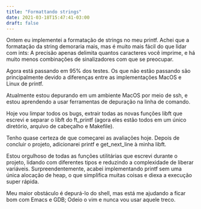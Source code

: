 ```yaml
---
title: "Formattando strings"
date: 2021-03-18T15:47:41-03:00
draft: false
---
```


Ontem eu implementei a formatação de strings no meu printf.
Achei que a formatação da string demoraria mais,
mas é muito mais fácil do que lidar com ints:
A precisão apenas delimita quantos caracteres você imprime,
e há muito menos combinações de sinalizadores com que se preocupar.

Agora está passando em 95% dos testes.
Os que não estão passando são principalmente devido a
diferenças entre as implementações MacOS e Linux de printf.

Atualmente estou depurando em um ambiente MacOS por meio de ssh,
e estou aprendendo a usar ferramentas de depuração na linha de comando.

Hoje vou limpar todos os bugs, extrair todas as novas funções libft que escrevi
e separar o libft do ft_printf
(agora eles estão todos em um único diretório, arquivo de cabeçalho e Makefile).

Tenho quase certeza de que começarei as avaliações hoje.
Depois de concluir o projeto, adicionarei printf e get_next_line à minha libft.

Estou orgulhoso de todas as funções utilitárias que escrevi durante o projeto,
lidando com diferentes tipos
e reduzindo a complexidade de liberar variáveis.
Surpreendentemente, acabei implementando printf sem uma única alocação de heap,
o que simplifica muitas coisas
e diexa a execução super rápida.

Meu maior obstáculo é depurá-lo do shell,
mas está me ajudando a ficar bom com Emacs e GDB;
Odeio o vim e nunca vou usar aquele treco.
